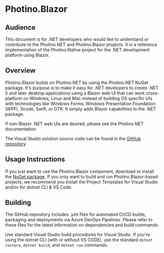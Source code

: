 # Photino.Blazor
## Audience
This document is for .NET developers who would like to understand or contribute to the <span>Photino.</span>NET and Photino.Blazor projects. It is a reference implementation of the Photino.Native project for the .NET development platform using Blazor.

## Overview
Photino.Blazor builds on <span>Photino.</span>NET by using the <span>Photino.</span>NET NuGet package. It's purpose is to make it easy for .NET developers to create .NET 5 and later desktop applications using a Blazor web UI that can work cross-platform on Windows, Linux and Mac instead of building OS specific UIs with technologies like Windows Forms, Windows Presentation Foundation (WPF), Xcode, Swift, or GTK. It simply adds Blazor capabilities to the .NET package.

If non-Blazor .NET web UIs are desired, please see the <span>Photino.</span>NET documentation.

The Visual Stuido solution source code can be found in the [GitHub repository]("https://github.com/tryphotino/photino.Blazor")

## Usage Instructions 
If you just want to use the Photino.Blazor component, download or install the [NuGet package]("https://www.nuget.org/packages/Photino.Blazor/"). If you only want to build and run Photino.Blazor-based projects, we recommend you install the Project Templates for Visual Studio and/or for dotnet CLI & VS Code.

## Building
The GitHub repository includes .yml files for automated CI/CD builds, packaging and deployments via Azure DevOps Pipelines. Please refer to these files for the latest information on dependencies and build commands.

Use standard Visual Studio build procedures for Visual Studio. If you're using the dotnet CLI (with or without VS CODE), use the standard `dotnet restore`, `dotnet build`, and `dotnet run` commands. 
